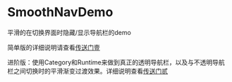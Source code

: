 # SmoothNavDemo
平滑的在切换界面时隐藏/显示导航栏的demo

简单版的详细说明请查看[传送门壹](http://blog.csdn.net/Cloudox_/article/details/63258376)


进阶版：使用Category和Runtime来做到真正的透明导航栏，以及与不透明导航栏之间切换时的平滑渐变过渡效果。详细说明查看[传送门贰](http://blog.csdn.net/Cloudox_/article/details/64924176)
